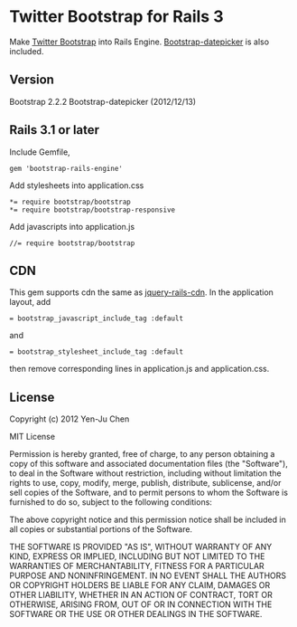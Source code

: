 # Twitter Bootstrap for Rails 3
Make [Twitter Bootstrap](http://twitter.github.com/bootstrap) into Rails Engine. [Bootstrap-datepicker](https://github.com/eternicode/bootstrap-datepicker) is also included.

## Version
Bootstrap 2.2.2
Bootstrap-datepicker (2012/12/13)

## Rails 3.1 or later
Include Gemfile,

    gem 'bootstrap-rails-engine'

Add stylesheets into application.css

    *= require bootstrap/bootstrap
    *= require bootstrap/bootstrap-responsive

Add javascripts into application.js

    //= require bootstrap/bootstrap

## CDN

This gem supports cdn the same as [jquery-rails-cdn](https://github.com/yjchen/jquery-rails-cdn). In the application layout, add

    = bootstrap_javascript_include_tag :default

and 

    = bootstrap_stylesheet_include_tag :default

then remove corresponding lines in application.js and application.css.

## License

Copyright (c) 2012 Yen-Ju Chen

MIT License

Permission is hereby granted, free of charge, to any person obtaining
a copy of this software and associated documentation files (the
"Software"), to deal in the Software without restriction, including
without limitation the rights to use, copy, modify, merge, publish,
distribute, sublicense, and/or sell copies of the Software, and to
permit persons to whom the Software is furnished to do so, subject to
the following conditions:

The above copyright notice and this permission notice shall be
included in all copies or substantial portions of the Software.

THE SOFTWARE IS PROVIDED "AS IS", WITHOUT WARRANTY OF ANY KIND,
EXPRESS OR IMPLIED, INCLUDING BUT NOT LIMITED TO THE WARRANTIES OF
MERCHANTABILITY, FITNESS FOR A PARTICULAR PURPOSE AND
NONINFRINGEMENT. IN NO EVENT SHALL THE AUTHORS OR COPYRIGHT HOLDERS BE
LIABLE FOR ANY CLAIM, DAMAGES OR OTHER LIABILITY, WHETHER IN AN ACTION
OF CONTRACT, TORT OR OTHERWISE, ARISING FROM, OUT OF OR IN CONNECTION
WITH THE SOFTWARE OR THE USE OR OTHER DEALINGS IN THE SOFTWARE.
